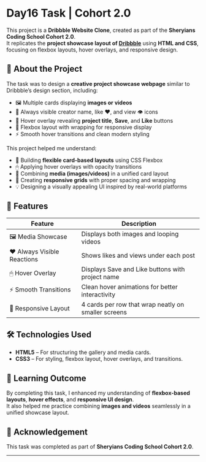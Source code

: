 # Day16 Task | Cohort 2.0

This project is a **Dribbble Website Clone**, created as part of the **Sheryians Coding School Cohort 2.0**.  
It replicates the **project showcase layout of [Dribbble](https://dribbble.com/)** using **HTML and CSS**, focusing on flexbox layouts, hover overlays, and responsive design.

## 📌 About the Project
The task was to design a **creative project showcase webpage** similar to Dribbble’s design section, including:

- 🖼 Multiple cards displaying **images or videos**  
- 💬 Always visible creator name, like ❤️, and view 👁️ icons  
- 🎥 Hover overlay revealing **project title**, **Save**, and **Like** buttons  
- 🧭 Flexbox layout with wrapping for responsive display  
- ⚡ Smooth hover transitions and clean modern styling  

This project helped me understand:

- 📐 Building **flexible card-based layouts** using CSS Flexbox  
- 🖱 Applying hover overlays with opacity transitions  
- 🎨 Combining **media (images/videos)** in a unified card layout  
- 📏 Creating **responsive grids** with proper spacing and wrapping  
- 💡 Designing a visually appealing UI inspired by real-world platforms  


## 🚀 Features

| Feature | Description |
|----------|-------------|
| 🖼 Media Showcase | Displays both images and looping videos |
| ❤️ Always Visible Reactions | Shows likes and views under each post |
| 🖱 Hover Overlay | Displays Save and Like buttons with project name |
| ⚡ Smooth Transitions | Clean hover animations for better interactivity |
| 📱 Responsive Layout | 4 cards per row that wrap neatly on smaller screens |


## 🛠️ Technologies Used

- **HTML5** – For structuring the gallery and media cards.  
- **CSS3** – For styling, flexbox layout, hover overlays, and transitions.

## 📖 Learning Outcome
By completing this task, I enhanced my understanding of **flexbox-based layouts**, **hover effects**, and **responsive UI design**.  
It also helped me practice combining **images and videos** seamlessly in a unified showcase layout.


## 🙌 Acknowledgement
This task was completed as part of **Sheryians Coding School Cohort 2.0**.

---